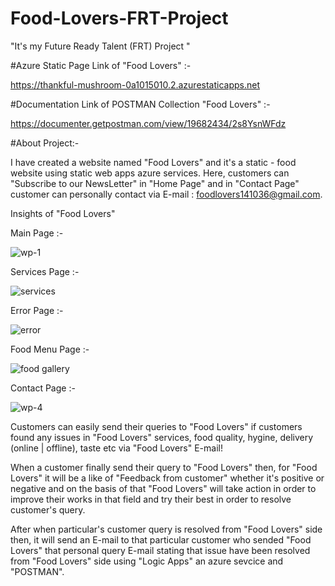 # Food-Lovers-FRT-Project
"It's my Future Ready Talent (FRT) Project "




#Azure Static Page Link of "Food Lovers" :- 

https://thankful-mushroom-0a1015010.2.azurestaticapps.net




#Documentation Link of POSTMAN Collection "Food Lovers" :-

https://documenter.getpostman.com/view/19682434/2s8YsnWFdz




#About Project:-






I have created a website named "Food Lovers" and it's a static - food website using static web apps azure services. Here, customers can "Subscribe to our NewsLetter" in "Home Page" and in "Contact Page" customer can personally contact via E-mail : foodlovers141036@gmail.com.



Insights of "Food Lovers" 

Main Page :-



![wp-1](https://user-images.githubusercontent.com/110100411/203399639-cfe3e091-e044-4f24-9b4e-af92cc528d9e.png)




Services Page :- 



![services](https://user-images.githubusercontent.com/110100411/203401614-f620961c-f9ac-4887-ae57-de8c8272a32a.png)




Error Page :-


![error](https://user-images.githubusercontent.com/110100411/203402690-a120ba3c-d1cd-4c41-90ac-e577b2da187d.png)






Food Menu Page :-


![food gallery](https://user-images.githubusercontent.com/110100411/203402697-557c29c5-fb61-4e07-a3e2-e99b2ec346dc.png)




Contact Page :-



![wp-4](https://user-images.githubusercontent.com/110100411/203401814-bc185e92-f23b-4d09-b89e-596833fa17db.png)





Customers can easily send their queries to "Food Lovers" if customers found any issues in "Food Lovers" services, food quality, hygine, delivery (online | offline), taste etc via "Food Lovers" E-mail!







When a customer finally send their query to "Food Lovers" then, for "Food Lovers" it will be a like of "Feedback from customer" whether it's positive or negative and on the basis of that "Food Lovers" will take action in order to improve their works in that field and try their best in order to resolve customer's query.







After when particular's customer query is resolved from "Food Lovers" side then, it will send an E-mail to that particular customer who sended "Food Lovers" that personal query E-mail stating that issue have been resolved from "Food Lovers" side using "Logic Apps" an azure sevcice and "POSTMAN".
